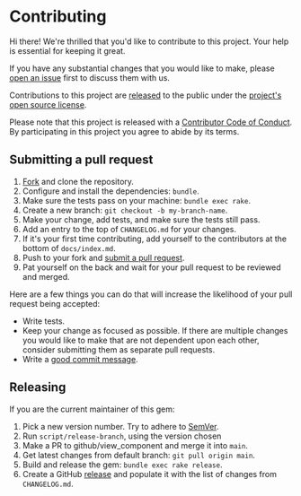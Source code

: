 # Contributing

Hi there! We're thrilled that you'd like to contribute to this project. Your help is essential for keeping it great.

If you have any substantial changes that you would like to make, please [open an issue](http://github.com/github/view_component/issues/new) first to discuss them with us.

Contributions to this project are [released](https://help.github.com/articles/github-terms-of-service/#6-contributions-under-repository-license) to the public under the [project's open source license](LICENSE.txt).

Please note that this project is released with a [Contributor Code of Conduct](CODE_OF_CONDUCT.md). By participating in this project you agree to abide by its terms.

## Submitting a pull request

1. [Fork](https://github.com/github/view_component/fork) and clone the repository.
1. Configure and install the dependencies: `bundle`.
1. Make sure the tests pass on your machine: `bundle exec rake`.
1. Create a new branch: `git checkout -b my-branch-name`.
1. Make your change, add tests, and make sure the tests still pass.
1. Add an entry to the top of `CHANGELOG.md` for your changes.
1. If it's your first time contributing, add yourself to the contributors at the bottom of `docs/index.md`.
1. Push to your fork and [submit a pull request](https://github.com/github/view_component/compare).
1. Pat yourself on the back and wait for your pull request to be reviewed and merged.

Here are a few things you can do that will increase the likelihood of your pull request being accepted:

- Write tests.
- Keep your change as focused as possible. If there are multiple changes you would like to make that are not dependent upon each other, consider submitting them as separate pull requests.
- Write a [good commit message](http://tbaggery.com/2008/04/19/a-note-about-git-commit-messages.html).

## Releasing

If you are the current maintainer of this gem:

1. Pick a new version number. Try to adhere to [SemVer](https://semver.org).
1. Run `script/release-branch`, using the version chosen
1. Make a PR to github/view_component and merge it into `main`.
1. Get latest changes from default branch: `git pull origin main`.
1. Build and release the gem: `bundle exec rake release`.
1. Create a GitHub [release](https://github.com/github/view_component/releases/new) and populate it with the list of changes from `CHANGELOG.md`.
